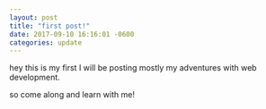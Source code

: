 ```yaml
---
layout: post
title: "first post!"
date: 2017-09-10 16:16:01 -0600
categories: update
---
```


hey this is my first I will be posting mostly my adventures with web development.

so come along and learn with me!
